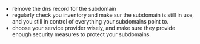 - remove the dns record for the subdomain
- regularly check you inventory and make sur the subdomain is still in use, and you still in control of everything your subdomains point to.
- choose your service provider wisely, and make sure they provide enough security measures to protect your subdomains.